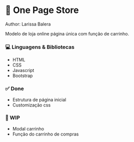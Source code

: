 # 🛒 One Page Store
Author: Larissa Balera

Modelo de loja online página única com função de carrinho.

### 💻 Linguagens & Bibliotecas
- HTML
- CSS
- Javascript
- Bootstrap

### ✅ Done
- Estrutura de página inicial
- Customização css 

### 🚧 WIP
- Modal carrinho 
- Função do carrinho de compras


